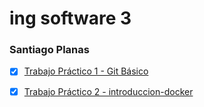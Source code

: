 # ing software 3
### Santiago Planas

- [X]  [Trabajo Práctico 1 - Git Básico](Git_Basico/README.md)

- [X] [Trabajo Práctico 2 - introduccion-docker]()